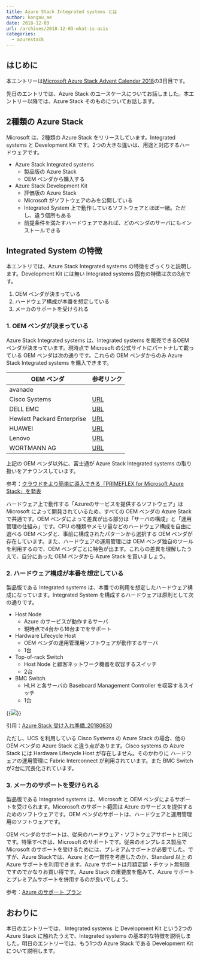 ```yaml
---
title: Azure Stack Integrated systems とは
author: kongou_ae
date: 2018-12-03
url: /archives/2018-12-03-what-is-asis
categories:
  - azurestack
---
```


## はじめに

本エントリーは[Microsoft Azure Stack Advent Calendar 2018](https://qiita.com/advent-calendar/2018/azure-stack)の3日目です。

先日のエントリでは、Azure Stack のユースケースについてお話しました。本エントリー以降では、Azure Stack そのものについてお話します。

## 2種類の Azure Stack

Microsoft は、2種類の Azure Stack をリリースしています。Integrated systems と Development Kit です。2つの大きな違いは、用途と対応するハードウェアです。

- Azure Stack Integrated systems
  - 製品版の Azure Stack 
  - OEM ベンダから購入する
- Azure Stack Development Kit
  - 評価版の Azure Stack
  - Microsoft がソフトウェアのみを公開している
  - Integrated System 上で動作しているソフトウェアとほぼ一緒。ただし、違う個所もある
  - 前提条件を満たすハードウェアであれば、どのベンダのサーバにもインストールできる

## Integrated System の特徴

本エントリでは、Azure Stack Integrated systems の特徴をざっくりと説明します。Development Kit には無い Integrated systems 固有の特徴は次の3点です。

1. OEM ベンダが決まっている
1. ハードウェア構成が本番を想定している
1. メーカのサポートを受けられる

### 1. OEM ベンダが決まっている

Azure Stack Integrated systems は、Integrated systems を販売できるOEM ベンダが決まっています。現時点で Microsoft の公式サイトにパートナして載っている OEM ベンダは次の通りです。これらの OEM ベンダからのみ Azure Stack Integrated systems を購入できます。

| OEM ベンダ | 参考リンク |
|-----------------------|---------------------------|
| avanade               | |
| Cisco Systems | [URL](https://www.cisco.com/c/ja_jp/solutions/collateral/data-center/integrated-system-microsoft-azure-stack/datasheet-c78-739813.html) | 
| DELL EMC | [URL](https://japan.emc.com/collateral/solution-overview/h16047-dell-emc-cloud-for-microsoft-azure-stack-so.pdf) |
| Hewlett Packard Enterprise | [URL](https://psnow.ext.hpe.com/doc/PSN1009954522USEN.pdf)
| HUAWEI | [URL](https://e.huawei.com/en/material/onLineView?MaterialID=c99bc3101e5448339cca43690c5e3965)|
| Lenovo | [URL](https://lenovopress.com/datasheet/ja/ds0013-lenovo-thinkagile-sx-for-microsoft-azure-stack)|
| WORTMANN AG | [URL](https://azure.microsoft.com/mediahandler/files/resourcefiles/terra-for-microsoft-azure-factsheet/AzuerStack_06062018.pdf) |

上記の OEM ベンダ以外に、富士通が Azure Stack Integrated systems の取り扱いをアナウンスしています。

参考：[クラウドをより簡単に導入できる「PRIMEFLEX for Microsoft Azure Stack」を発表](http://pr.fujitsu.com/jp/news/2018/11/9.html)

ハードウェア上で動作する「Azureのサービスを提供するソフトウェア」は Microsoft によって開発されているため、すべての OEM ベンダの Azure Stack で共通です。OEM ベンダによって差異が出る部分は「サーバの構成」と「運用管理の仕組み」です。CPU の種類やメモリ量などのハードウェア構成を自由に選べる OEM ベンダと、事前に構成されたパターンから選択する OEM ベンダが存在しています。また、ハードウェアの運用管理には OEM ベンダ独自のツールを利用するので、OEM ベンダごとに特色が出ます。これらの差異を理解したうえで、自分にあった OEM ベンダから Azure Stack を買いましょう。

### 2. ハードウェア構成が本番を想定している

製品版である Integrated systems は、本番での利用を想定したハードウェア構成になっています。Integrated System を構成するハードウェアは原則として次の通りです。

- Host Node
  - Azure のサービスが動作するサーバ
  - 現時点で4台から16台までをサポート
- Hardware Lifecycle Host
  - OEM ベンダの運用管理用ソフトウェアが動作するサーバ
  - 1台
- Top-of-rack Switch
  - Host Node と顧客ネットワーク機器を収容するスイッチ
  - 2台
- BMC Switch
  - HLH と各サーバの Baseboard Management Controller を収容するスイッチ
  - 1台

{{<img src="./../../images/2018-12-03-001.png">}}

引用：[Azure Stack 受け入れ準備_20180630](https://www.slideshare.net/HiroshiMatsumoto1/azure-stack-20180630)

ただし、UCS を利用している Cisco Systems の Azure Stack の場合、他の OEM ベンダの Azure Stack と違う点があります。Cisco systems の Azure Stack には Hardware Lifecycle Host が存在しません。そのかわりに ハードウェアの運用管理に Fabric Interconnect が利用されています。また BMC Switch が2台に冗長化されています。

### 3. メーカのサポートを受けられる

製品版である Integrated systems は、Microsoft と OEM ベンダによるサポートを受けられます。Micorosoft のサポート範囲は Azure のサービスを提供するためのソフトウェアです。OEM ベンダのサポートは、ハードウェアと運用管理用のソフトウェアです。

OEM ベンダのサポートは、従来のハードウェア・ソフトウェアサポートと同じです。特筆すべきは、Microsoft のサポートです。従来のオンプレミス製品で Microsoft のサポートを受けるためには、プレミアムサポートが必要でした。ですが、Azure Stackでは、Azure との一貫性を考慮したのか、Standard 以上 の Azure サポートを利用できます。Azure サポートは月額定額・チケット無制限ですのでかなりお買い得です。Azure Stack の重要度を鑑みて、Azure サポートとプレミアムサポートを併用するのが良いでしょう。

参考：[Azure のサポート プラン](https://azure.microsoft.com/ja-jp/support/plans/)

## おわりに

本日のエントリーでは、 Integrated systems と Development Kit という2つの Azure Stack に触れたうえで、Integrated systems の基本的な特徴を説明しました。明日のエントリーでは、もう1つの Azure Stack である Development Kit について説明します。
